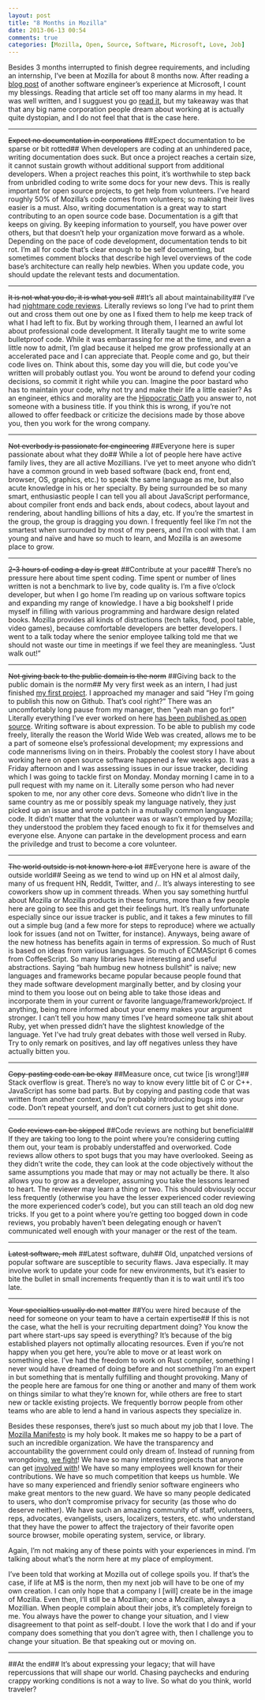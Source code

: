```yaml
---
layout: post
title: "8 Months in Mozilla"
date: 2013-06-13 00:54
comments: true
categories: [Mozilla, Open, Source, Software, Microsoft, Love, Job] 
---
```

Besides 3 months interrupted to finish degree requirements, and including an
internship, I’ve been at Mozilla for about 8 months now.  After reading a
[blog post](http://ahmetalpbalkan.com/blog/8-months-microsoft/)
of another software engineer’s experience at Microsoft, I count my
blessings.  Reading that article set off too many alarms in my
head.  It was well written, and I sugguest you go
[read it](http://ahmetalpbalkan.com/blog/8-months-microsoft/), but my takeaway
was that that any big name corporation people dream about working at is
actually quite dystopian, and I do not feel that that is the case here.

***
~~Expect no documentation in corporations~~
##Expect documentation to be sparse or bit rotted##
When developers are coding at an unhindered pace, writing documentation does
suck.  But once a project reaches a certain size, it cannot sustain growth
without additional support from additional developers.  When a project reaches
this point, it’s worthwhile to step back from unbridled coding to write some
docs for your new devs.  This is really important for open source projects, to
get help from volunteers.  I’ve heard roughly 50% of Mozilla’s code comes
from volunteers; so making their lives easier is a must.  Also,
writing documentation is a great way to start contributing to an open source
code
base.  Documentation is a gift that keeps on giving.  By keeping information to
yourself, you have power over others, but that doesn’t help your organization
move forward as a whole.  Depending on the pace of code development,
documentation tends to bit rot.  I’m all for code that’s clear enough to be
self documenting, but sometimes comment blocks that describe high level
overviews of the code base’s architecture can really help newbies.  When you
update code, you should update the relevant tests and documentation.

***
~~It is not what you do, it is what you sell~~
##It’s all about maintainability##
I’ve had
[nightmare code reviews](https://bugzilla.mozilla.org/show_bug.cgi?id=744640).
Literally reviews so long I’ve had to print
them out and cross them out one by one as I fixed them to help me keep track
of what I had left to fix.  But by working through them, I learned an awful lot
about professional code development.
It literally taught me to write some bulletproof code.  While it was
embarrassing for me at the time, and even a little now to admit, I’m glad
because it helped me grow professionally at an accelerated pace and I can
appreciate that.  People come and go, but their code lives on.  Think about
this, some day you will die, but code you’ve written will probably outlast you.
You wont be around to defend your coding decisions, so commit it right while
you can.  Imagine the poor bastard who has to maintain your code, why not try
and make their life a little easier?  As an engineer, ethics and morality are
the
[Hippocratic Oath](http://courses.cs.vt.edu/cs3604/lib/WorldCodes/Hippocr.Oath.html)
you answer to, not someone with a business title.  If you
think this is wrong, if you’re not allowed to offer feedback or criticize the
decisions made by those above you, then you work for the wrong company.

***
~~Not everbody is passionate for engineering~~
##Everyone here is super passionate about what they do##
While a lot of people here have active family lives, they are all active
Mozillians.  I’ve yet to meet anyone who didn’t have a common ground in web
based software (back end, front end, browser, OS, graphics, etc.) to speak the
same language as me, but also acute knowledge in his or her specialty.  By
being surrounded be so many smart, enthusiastic people I can tell you all about
JavaScript performance, about compiler front ends and back ends, about codecs,
about layout and rendering, about handling billions of hits a day, etc.  If
you’re the smartest in the group, the group is dragging you down.  I frequently
feel like I’m not the smartest when surrounded by most of my peers, and I’m
cool with that.  I am young and naïve and have so much to learn, and Mozilla is
an awesome place to grow.

***
~~2-3 hours of coding a day is great~~
##Contribute at your pace##
There’s no pressure here about time spent coding.  Time spent or number of
lines written is not a benchmark to live by, code quality is.  I’m a five
o’clock developer, but when I go home I’m reading up on various software
topics and expanding my range of knowledge.  I have a big bookshelf I pride
myself in filling with various programming and hardware design related books.
Mozilla provides all kinds of distractions (tech talks, food, pool table, video
games), because comfortable developers are better developers.  I went to a talk
today where the senior employee talking told me that we should not waste our
time in meetings if we feel they are meaningless.  “Just walk out!”

***
~~Not giving back to the public domain is the norm~~
##Giving back to the public domain is the norm##
My very first week as an intern, I had just finished
[my first project](https://github.com/nickdesaulniers/Super-Tip-Calculator).
I approached my manager and said “Hey I’m going to publish this now on
Github.  That’s cool right?”  There was an uncomfortably long pause from my
manager, then “yeah man go for!”  Literally everything I’ve ever worked on
here
[has been published as open source](https://github.com/nickdesaulniers?tab=repositories).
Writing software is about expression.  To be able to publish my
code freely, literally the reason the World Wide Web was created, allows me to
be a
part of someone else’s professional development; my expressions and code
mannerisms living on in theirs.  Probably the coolest story I have about
working here on open source software happened a few weeks ago.  It was a Friday
afternoon and I was assessing issues in our issue tracker, deciding which I was
going to tackle first on Monday.  Monday morning I came in to a pull request
with my name on it.  Literally some person who had never spoken to me, nor any
other core devs.  Someone who didn’t live in the same country as me or possibly
speak my language natively, they just picked up an issue and wrote a patch in a
mutually common language: code.  It didn’t matter that the volunteer was or
wasn’t employed by Mozilla; they understood the problem they faced enough to
fix it for themselves and everyone else. Anyone can partake in the development
process and earn the priviledge and trust to become a core volunteer.

***
~~The world outside is not known here a lot~~
##Everyone here is aware of the outside world##
Seeing as we tend to wind up on HN et al almost daily, many of us frequent HN,
Reddit, Twitter, and /..  It’s always interesting to see coworkers show up in
comment threads.  When you say something hurtful about Mozilla or Mozilla
products in these forums, more than a few people here are going to see this and
get their feelings hurt.  It’s really unfortunate especially since our issue
tracker is public, and it takes a few minutes to fill out a simple bug (and a
few more for steps to reproduce) where we actually look for issues (and not on
Twitter, for instance).  Anyways, being aware of the new hotness has benefits
again in terms of expression.  So much of Rust is based on ideas from various
languages.  So much of ECMAScript 6 comes from CoffeeScript.  So many libraries
have interesting and useful abstractions.  Saying “bah humbug new hotness
bullshit” is naïve; new languages and frameworks became popular because people
found that they made software development marginally better, and by closing
your mind to them you loose out on being able to take those ideas and
incorporate them in your current or favorite language/framework/project.  If
anything, being more informed about your enemy makes your argument stronger.  I
can’t tell you how many times I’ve heard someone talk shit about Ruby, yet when
pressed didn’t have the slightest knowledge of the language. Yet I’ve had
truly great debates with those well versed in Ruby.  Try to only remark on
positives, and lay off negatives unless they have actually bitten you.

***
~~Copy-pasting code can be okay~~
##Measure once, cut twice [is wrong!]##
Stack overflow is great.  There’s no way to know every little bit of C or C++.
JavaScript has some bad parts.  But by copying and pasting code that was
written from another context, you’re probably introducing bugs into your code.
Don’t repeat yourself, and don’t cut corners just to get shit done.

***
~~Code reviews can be skipped~~
##Code reviews are nothing but beneficial##
If they are taking too long to the point where you’re considering cutting them
out, your team is probably understaffed and overworked.  Code reviews allow
others to spot bugs that you may have overlooked.  Seeing as they didn’t write
the code, they can look at the code objectively without the same assumptions
you made that may or may not actually be there.  It also allows you to grow
as a developer, assuming you take the lessons learned to heart.  The reviewer
may learn a thing or two.  This should obviously occur less frequently
(otherwise you have the lesser experienced coder reviewing the more experienced
coder’s code), but you can still teach an old dog new tricks.  If you get to a
point where you’re getting too bogged down in code reviews, you probably
haven’t been delegating enough or haven’t communicated well enough with your
manager or the rest of the team.

***
~~Latest software, meh~~
##Latest software, duh##
Old, unpatched versions of popular software are susceptible to security flaws.
Java especially.  It may involve work to update your code for new environments,
but it’s easier to bite the bullet in small increments frequently than it is to
wait until it’s too late.

***
~~Your specialties usually do not matter~~
##You were hired because of the need for someone on your team to have a certain expertise##
If this is not the case, what the hell is your recruiting department doing?
You know the part where start-ups say speed is everything?  It’s because of the
big established players not optimally allocating resources.  Even if you’re not
happy when you get here, you’re able to move or at least work on something
else.  I’ve had the freedom to work on Rust compiler, something I never would
have dreamed of doing before and not something I’m an expert in but something
that is mentally fulfilling and thought provoking.  Many of the people here are
famous for one thing or another and many of them work on things similar to
what they’re known for, while others are free to start new or tackle existing
projects.  We frequently borrow people from other teams who are able to lend a
hand in various aspects they specialize in.

Besides these responses, there’s just so much about my job that I love.  The
[Mozilla Manifesto](http://www.mozilla.org/en-US/about/manifesto/)
is my holy book.  It makes me so happy
to be a part of such an incredible organization.  We have the transparency and
accountability the government could only dream of.  Instead of running from
wrongdoing,
[we fight](https://optin.stopwatching.us/)!
We have so many interesting projects that anyone can get
[involved with](http://www.whatcanidoformozilla.org/)!
We have so many employees well known for their contributions.
We have so much competition that keeps us humble.  We have so many experienced
and friendly senior software engineers who make great mentors to the new guard.
We have so many people dedicated to users, who don’t compromise privacy for
security (as those who do deserve neither).  We have such an amazing community
of staff, volunteers, reps, advocates, evangelists, users, localizers, testers,
etc. who understand that they have the power to affect the trajectory of their
favorite open source browser, mobile operating system, service, or library.

Again, I’m not making any of these points with your experiences
in mind.  I’m talking about what’s the norm here at my place of employment.

I’ve been told that working at Mozilla out of college spoils you.  If that’s
the case, if life at M$ is the norm, then my next job will have to be one of my
own creation.  I can only hope that a company I [will] create be in the image
of Mozilla.  Even then, I’ll still be a Mozillian; once a Mozillian, always a
Mozillian.  When people complain about their jobs, it’s completely foreign to
me.  You always have the power to change your situation, and I view
disagreement to that point as self-doubt.  I love the work that I do and if
your company does something that you don’t agree with, then I challenge you to
change your situation.  Be that speaking out or moving on.

***
##At the end##
It’s about expressing your legacy; that will have repercussions that will shape
our world.  Chasing paychecks and enduring crappy working conditions is not a
way to live.  So what do you think, world traveler?

